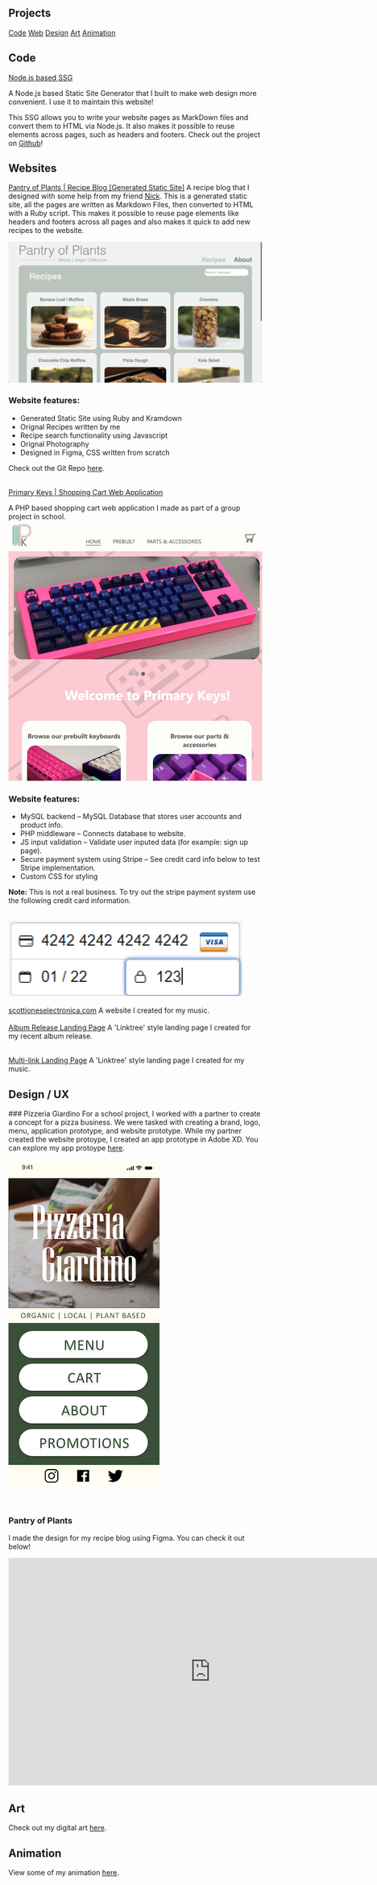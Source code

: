 <section class="content" markdown="1">

# Projects

<div class="projectsnav">
	<div class="projectnav2">
		<a href="#code">Code</a>
		<a href="#web">Web</a>
		<a href="#design">Design</a>
		<a href="art.html">Art</a>
		<a href="animation.html">Animation</a>
	</div>
</div>

<div class="projects" markdown="1">
<a id="code"></a>

## Code

<a href="https://github.com/scottjonesdev/Node-showdown-SSG" target="_blank">Node.js based SSG</a> 

A Node.js based Static Site Generator that I built to make web design more convenient. I use it to maintain this website!

This SSG allows you to write your website pages as MarkDown files and convert them to HTML via Node.js. It also makes it possible to reuse elements across pages, such as headers and footers. Check out the project on <a href="https://github.com/scottjonesdev/Node-showdown-SSG" target="_blank">Github</a>!

</div>

<div class="projects" markdown="1">
<a id="web"></a>

## Websites	

<div class="web" markdown="1">
<a href="https://pantryofplants.ca" target="_blank" id="hover">Pantry of Plants | Recipe Blog [Generated Static Site]</a> 
A recipe blog that I designed with some help from my friend <a href="https://nv.delivery/" target="_blank">Nick</a>. This is a generated static site, all the pages are written as Markdown Files, then converted to HTML with a Ruby script. This makes it possible to reuse page elements like headers and footers across all pages and also makes it quick to add new recipes to the website.

<a href="https://pantryofplants.ca" target="_blank"><img src="photos/pantryofplants.png" class="image-hover" id="home-image" alt="image of pantry of plants recipe page"></a>

### Website features:		
- Generated Static Site using Ruby and Kramdown
- Orignal Recipes written by me
- Recipe search functionality using Javascript
- Orignal Photography
- Designed in Figma, CSS written from scratch
		
Check out the Git Repo <a href="https://github.com/scottjonesdev/pantry-of-plants" target="_blank">here</a>.
<br>
</div>
<br>

<div class="web" markdown="1">
<a href="https://primary-keys.herokuapp.com" target="_blank" id="hover">Primary Keys | Shopping Cart Web Application</a> 

A PHP based shopping cart web application I made as part of a group project in school.
<a href="https://primary-keys.herokuapp.com" target="_blank" id="primary-keys" ><img src="photos/home.png" class="image-hover" id="home-image" alt="image of primary keys home page"></a>
### Website features:		
- MySQL backend – MySQL Database that stores user accounts and product info.
- PHP middleware – Connects database to website.
- JS input validation – Validate user inputed data (for example: sign up page).
- Secure payment system using Stripe – See credit card info below to test Stripe implementation.
- Custom CSS for styling
		
**Note:** This is not a real business. To try out the stripe payment system use the following credit card information.

<br>
<img src="photos/stripe_cc.png" id="stripe" alt="credit card info">
<br>
</div>
<br>

<div class="web" markdown="1">
<a href="https://scottjoneselectronica.com" target="_blank" id="hover">scottjoneselectronica.com</a> 
A website I created for my music.
</div>

<br>
<div class="web" markdown="1">
<a href="https://scottjoneselectronica.com/alone" target="_blank" id="hover">Album Release Landing Page</a> 
A 'Linktree' style landing page I created for my recent album release.
</div>
<br>

<a href="https://scottjoneselectronica.com/listen" target="_blank" id="hover">Multi-link Landing Page</a> 
A 'Linktree' style landing page I created for my music.
</div>

<div class="projects" markdown="1">
<a id="design"></a>

## Design / UX
<div class="web" markdown="1">
### Pizzeria Giardino
For a school project, I worked with a partner to create a concept for a pizza business. We were tasked with creating a brand, logo, menu, application prototype, and website prototype. While my partner created the website protoype, I created an app prototype in Adobe XD. You can explore my app protoype <a href="https://xd.adobe.com/view/0e4d292c-e08b-4136-a797-15a71b59941c-5b1e/?fullscreen&hints=off" target="_blank" id="hover">here</a>.

<a href="https://xd.adobe.com/view/0e4d292c-e08b-4136-a797-15a71b59941c-5b1e/?fullscreen&hints=off" target="_blank"><img src="art/xdpreview.png" class="image-hover" alt="adobe xd app image" id="xd"></a>
</div>
<br>

### Pantry of Plants
I made the design for my recipe blog using Figma. You can check it out below!
<iframe class="videoEmbed" style="border: 1px solid rgba(0, 0, 0, 0.1);" width="800" height="450" src="https://www.figma.com/embed?embed_host=share&url=https%3A%2F%2Fwww.figma.com%2Ffile%2FUNrHVEDqgDtvx1b4jNLsfA%2Fpantry-of-plants%3Fnode-id%3D0%253A1" allowfullscreen></iframe>

</div>

<div class="projects" markdown="1">
<a id="art"></a>

## Art
Check out my digital art <a href="art.html" target="_blank">here</a>.

</div>

<div class="projects" markdown="1">
<a id="animation"></a>

## Animation
View some of my animation <a href="animation.html">here</a>.

</div>
</section>